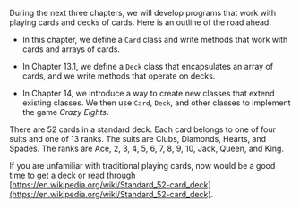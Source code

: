 During the next three chapters, we will develop programs that work with playing cards and decks of cards.
Here is an outline of the road ahead:



*  In this chapter, we define a `Card` class and write methods that work with cards and arrays of cards.

*  In Chapter 13.1, we define a `Deck` class that encapsulates an array of cards, and we write methods that operate on decks.

*  In Chapter 14, we introduce a way to create new classes that extend existing classes.
We then use `Card`, `Deck`, and other classes to implement the game *Crazy Eights*.





There are 52 cards in a standard deck.
Each card belongs to one of four suits and one of 13 ranks.
The suits are Clubs, Diamonds, Hearts, and Spades.
The ranks are Ace, 2, 3, 4, 5, 6, 7, 8, 9, 10, Jack, Queen, and King.

If you are unfamiliar with traditional playing cards, now would be a good time to get a deck or read through [https://en.wikipedia.org/wiki/Standard_52-card_deck](https://en.wikipedia.org/wiki/Standard_52-card_deck).